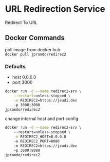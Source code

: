 # URL Redirection Service

Redirect To URL

## Docker Commands

pull image from docker hub  
`docker pull jprando/redirec2`

### Defaults

- host 0.0.0.0  
- port 3000  

```sh
docker run -d --name redirec2-srv \
    --restart=unless-stopped \
    -e REDIREC2=https://jeudi.dev
    -p 3000:3000
jprando/redirec2
```

change internal host and port config  
```sh
docker run -d --name redirec2-srv \  
    --restart=unless-stopped \
    -e REDIREC2_HOST=0.0.0.0  
    -e REDIREC2_PORT=8080  
    -e REDIREC2=https://jeudi.dev  
    -p 3000:8080  
jprando/redirec2
```
